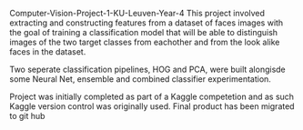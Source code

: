Computer-Vision-Project-1-KU-Leuven-Year-4
This project involved extracting and constructing features from a dataset of faces images with the goal
of training a classification model that will be able to distinguish images of the two target classes from 
eachother and from the look alike faces in the dataset. 

Two seperate classification pipelines, HOG and PCA, were built alongisde some Neural Net, ensemble and combined classifier experimentation.

Project was initially completed as part of a Kaggle competetion and as such Kaggle version control was originally used. Final product has been migrated to git hub 
